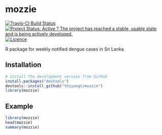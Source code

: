# mozzie

[![Travis-CI Build Status](https://travis-ci.org/thiyangt/colmozzie.svg?branch=master)](https://travis-ci.org/thiyangt/colmozzie)
[![Project Status: Active ? The project has reached a stable, usable state and is being actively developed.](http://www.repostatus.org/badges/latest/active.svg)](http://www.repostatus.org/#active)
[![Licence](https://img.shields.io/badge/licence-CC0-blue.svg)](http://choosealicense.com/licenses/cc0-1.0/)

R package for weekly notified dengue cases in Sri Lanka 

## Installation

```R
# Install the development version from GitHub
install.packages("devtools") 
devtools::install_github("thiyangt/mozzie")
library(mozzie)
```

## Example

```R
library(mozzie)
head(mozzie)
summary(mozzie)
```
